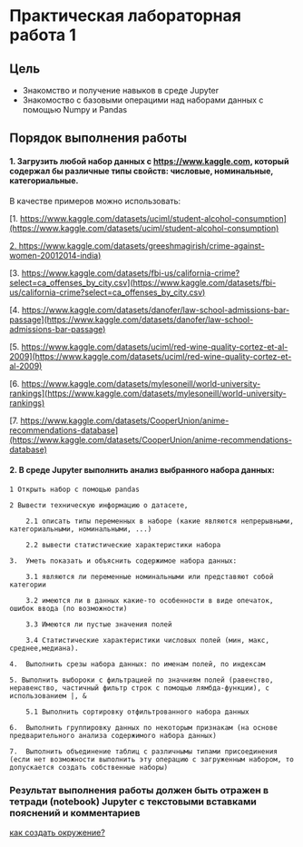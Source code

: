 # Практическая лабораторная работа 1

## Цель

* Знакомство и получение навыков в среде Jupyter
* Знакомоство с базовыми операцими над наборами данных с помощью Numpy и Pandas

## Порядок выполнения работы

#### 1. Загрузить любой набор данных с https://www.kaggle.com, который содержал бы различные типы свойств: числовые, номинальные, категориальные.
В качестве примеров можно использовать:

[1. https://www.kaggle.com/datasets/uciml/student-alcohol-consumption](https://www.kaggle.com/datasets/uciml/student-alcohol-consumption)

[2. https://www.kaggle.com/datasets/greeshmagirish/crime-against-women-20012014-india)](https://www.kaggle.com/datasets/greeshmagirish/crime-against-women-20012014-india)

[3.	https://www.kaggle.com/datasets/fbi-us/california-crime?select=ca_offenses_by_city.csv](https://www.kaggle.com/datasets/fbi-us/california-crime?select=ca_offenses_by_city.csv)

[4. https://www.kaggle.com/datasets/danofer/law-school-admissions-bar-passage](https://www.kaggle.com/datasets/danofer/law-school-admissions-bar-passage)

[5. https://www.kaggle.com/datasets/uciml/red-wine-quality-cortez-et-al-2009](https://www.kaggle.com/datasets/uciml/red-wine-quality-cortez-et-al-2009)

[6. https://www.kaggle.com/datasets/mylesoneill/world-university-rankings](https://www.kaggle.com/datasets/mylesoneill/world-university-rankings)

[7. https://www.kaggle.com/datasets/CooperUnion/anime-recommendations-database](https://www.kaggle.com/datasets/CooperUnion/anime-recommendations-database)

#### 2. В среде Jupyter выполнить анализ выбранного набора данных:

    1 Открыть набор с помощью pandas

    2 Вывести техническую информацию о датасете, 

        2.1 описать типы переменных в наборе (какие являются непрерывными, категориальными, номинальными, ...)

        2.2 вывести статистические характеристики набора

    3.  Уметь показать и объяснить содержимое набора данных:

        3.1 являются ли переменные номинальными или представяют собой категории

        3.2 имеются ли в данных какие-то особенности в виде опечаток, ошибок ввода (по возможности)

        3.3 Имеются ли пустые значения полей

        3.4 Статистические характеристики числовых полей (мин, макс, среднее,медиана).

    4.	Выполнить срезы набора данных: по именам полей, по индексам

    5. Выполнить выбороки с фильтрацией по значниям полей (равенство, неравенство, частичный фильтр строк с помощью лямбда-функции), с использованием |, &

        5.1 Выполнить сортировку отфильтрованного набора данных
    
    6.	Выполнить группировку данных по некоторым признакам (на основе предварительного анализа содержимого набора данных)

    7.	Выполнить объединение таблиц с различнымы типами присоединения (если нет возможности выполнить эту операцию с загруженным набором, то допускается создать собственные наборы)


### **Результат выполнения работы должен быть отражен в тетради (notebook) Jupyter с текстовыми вставками пояснений и комментариев**

[как создать окружение?](https://github.com/Letch49/ML_VVSU_2023/blob/main/make_env.md)
